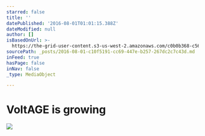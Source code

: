 ```yaml
---
starred: false
title: ''
datePublished: '2016-08-01T01:01:15.388Z'
dateModified: null
author: []
isBasedOnUrl: >-
  https://the-grid-user-content.s3-us-west-2.amazonaws.com/c0b0b368-c56f-403e-b01f-157c7f8aa906.jpg
sourcePath: _posts/2016-08-01-c10f5191-cc69-447e-b257-267dc2c7c43d.md
inFeed: true
hasPage: false
inNav: false
_type: MediaObject

---
```

# VoltAGE is growing
![](https://the-grid-user-content.s3-us-west-2.amazonaws.com/c0b0b368-c56f-403e-b01f-157c7f8aa906.jpg)